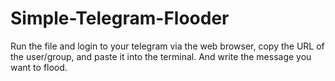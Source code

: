 # Simple-Telegram-Flooder
Run the file and login to your telegram via the web browser, copy the URL of the user/group, and paste it into the terminal. And write the message you want to flood.
